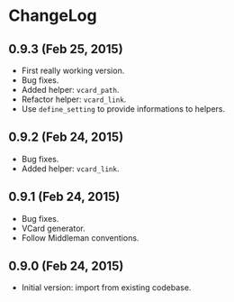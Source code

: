 # ChangeLog

## 0.9.3 (Feb 25, 2015)

* First really working version.
* Bug fixes.
* Added helper: `vcard_path`.
* Refactor helper: `vcard_link`.
* Use `define_setting` to provide informations to helpers.

## 0.9.2 (Feb 24, 2015)

* Bug fixes.
* Added helper: `vcard_link`.

## 0.9.1 (Feb 24, 2015)

* Bug fixes.
* VCard generator.
* Follow Middleman conventions.

## 0.9.0 (Feb 24, 2015)

* Initial version: import from existing codebase.
